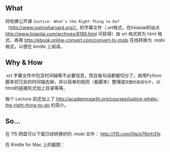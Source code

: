 ## What 

将哈佛公开课 `Justice: What's the Right Thing to Do?`（http://www.justiceharvard.org/） 的字幕文件（.srt格式，在lixiaolai的站点 http://www.lixiaolai.com/archives/8189.html 可获得）由 srt 格式转为 html 格式，再用 http://ebook.online-convert.com/convert-to-mobi 在线转换为 .mobi 格式，以便在 kindle 上阅读。

## Why & How 

.srt 字幕文件中包含时间轴等不必要信息，而且每句话都被切分了，故用Python脚本将冗余的时间轴去掉，并以简单的规则（看脚本）整理成`完整的英语句子`，以html的链接形式加上目录等等。

每个 Lecture 前还加上了 http://academicearth.org/courses/justice-whats-the-right-thing-to-do 的简介。

## So... 

在 115 网盘可以下载已经转换好的 .mobi 文件：
http://115.com/file/e76mh31x 

在 Kindle for Mac 上的截图：

![]()


